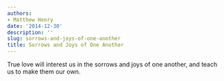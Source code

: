```yaml
---
authors:
- Matthew Henry
date: '2014-12-30'
description: ''
slug: sorrows-and-joys-of-one-another
title: Sorrows and Joys of One Another
---
```

True love will interest us in the sorrows and joys of one another, and teach us to make them our own.



